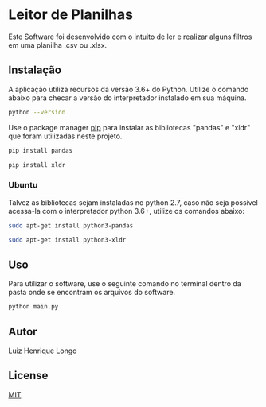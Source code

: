 # Leitor de Planilhas

Este Software foi desenvolvido com o intuito de ler e realizar alguns filtros em uma planilha .csv ou .xlsx. 

## Instalação

A aplicação utiliza recursos da versão 3.6+ do Python. Utilize o comando abaixo para checar a versão do interpretador instalado em sua máquina.

```bash
python --version
```

Use o package manager [pip](https://pip.pypa.io/en/stable/) para instalar as bibliotecas "pandas" e "xldr" que foram utilizadas neste projeto.

```bash
pip install pandas
```


```bash
pip install xldr
```

### Ubuntu

Talvez as bibliotecas sejam instaladas no python 2.7, caso não seja possível acessa-la com o interpretador python 3.6+, utilize os comandos abaixo:

```bash
sudo apt-get install python3-pandas
```


```bash
sudo apt-get install python3-xldr
```

## Uso

Para utilizar o software, use o seguinte comando no terminal dentro da pasta onde se encontram os arquivos do software.

```bash
python main.py 
```

## Autor

Luiz Henrique Longo 

## License
[MIT](https://choosealicense.com/licenses/mit/)
